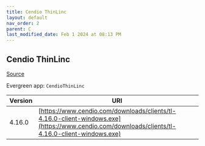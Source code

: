 ```yaml
---
title: Cendio ThinLinc
layout: default
nav_order: 2
parent: C
last_modified_date: Feb 1 2024 at 08:13 PM
---
```


## Cendio ThinLinc

[Source](https://www.cendio.com/)

Evergreen app: `CendioThinLinc`

| Version | URI                                                                                                                                            |
| ------- | ---------------------------------------------------------------------------------------------------------------------------------------------- |
| 4.16.0  | [https://www.cendio.com/downloads/clients/tl-4.16.0-client-windows.exe](https://www.cendio.com/downloads/clients/tl-4.16.0-client-windows.exe) |
